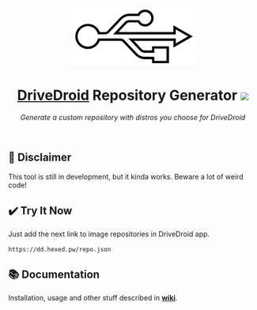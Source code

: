 <br>
<p align="center">
  <img src="./src/website/root/assets/logo.svg" width="250" alt="">
</p>
  <h1 align="center">
    <a href="https://www.drivedroid.io/">DriveDroid</a> Repository Generator <img src="https://github.com/flameshikari/ddrg/actions/workflows/builder.yml/badge.svg">
  </h1>
  <p align="center">
    <i>Generate a custom repository with distros you choose for DriveDroid</i>
  </p>
</p>
<br>

## 🚧 Disclaimer

This tool is still in development, but it kinda works. Beware a lot of weird code! 

## ✔️ Try It Now

Just add the next link to image repositories in DriveDroid app.
```
https://dd.hexed.pw/repo.json
```

## 📚 Documentation

Installation, usage and other stuff described in **[wiki](https://github.com/flameshikari/ddrg/wiki)**.
